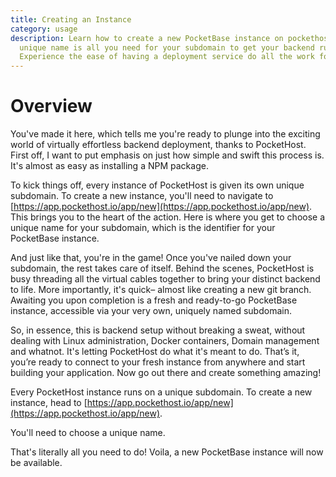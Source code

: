 ```yaml
---
title: Creating an Instance
category: usage
description: Learn how to create a new PocketBase instance on pockethost.io. A
  unique name is all you need for your subdomain to get your backend running.
  Experience the ease of having a deployment service do all the work for you.
---
```


# Overview

You've made it here, which tells me you're ready to plunge into the exciting world of virtually effortless backend deployment, thanks to PocketHost. First off, I want to put emphasis on just how simple and swift this process is. It's almost as easy as installing a NPM package.

To kick things off, every instance of PocketHost is given its own unique subdomain. To create a new instance, you'll need to navigate to [https://app.pockethost.io/app/new](https://app.pockethost.io/app/new). This brings you to the heart of the action. Here is where you get to choose a unique name for your subdomain, which is the identifier for your PocketBase instance.

And just like that, you're in the game! Once you've nailed down your subdomain, the rest takes care of itself. Behind the scenes, PocketHost is busy threading all the virtual cables together to bring your distinct backend to life. More importantly, it's quick– almost like creating a new git branch. Awaiting you upon completion is a fresh and ready-to-go PocketBase instance, accessible via your very own, uniquely named subdomain.

So, in essence, this is backend setup without breaking a sweat, without dealing with Linux administration, Docker containers, Domain management and whatnot. It's letting PocketHost do what it's meant to do. That’s it, you’re ready to connect to your fresh instance from anywhere and start building your application. Now go out there and create something amazing!

Every PocketHost instance runs on a unique subdomain. To create a new instance, head to [https://app.pockethost.io/app/new](https://app.pockethost.io/app/new).

You'll need to choose a unique name.

That's literally all you need to do! Voila, a new PocketBase instance will now be available.
